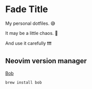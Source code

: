# Fade Title

My personal dotfiles. 😅

It may be a little chaos. 🚁

And use it carefully ❗❗❗

## Neovim version manager

[Bob](https://github.com/MordechaiHadad/bob)

```bash
brew install bob
```

